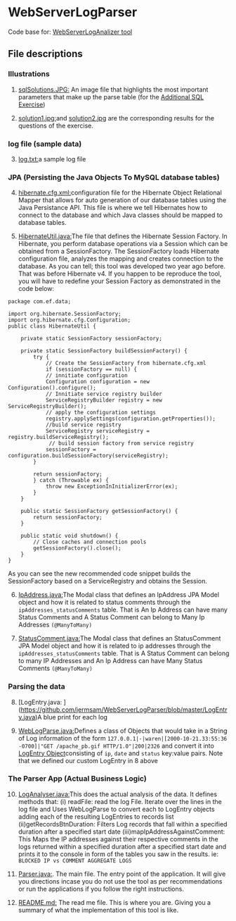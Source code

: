 # WebServerLogParser
Code base for:
[WebServerLogAnalizer tool](https://github.com/jermsam/WebServerLogAnalizer)

## File descriptions
### Illustrations
1. [sqlSolutions.JPG:](https://github.com/jermsam/WebServerLogParser/blob/master/sqlSolutions.JPG) An image file that highlights the most important parameters that make up the parse table (for the [Additional SQL Exercise](https://github.com/jermsam/WebServerLogAnalizer#additional-sql-exercise))

2. [solution1.jpg:](https://github.com/jermsam/WebServerLogParser/blob/master/solution1.JPG)and [solution2.jpg](https://github.com/jermsam/WebServerLogParser/blob/master/solution2.JPG) are the corresponding results for the questions of the exercise.

### log file (sample data)
3. [log.txt:](https://github.com/jermsam/WebServerLogParser/blob/master/log.txt)a sample log file

### JPA (Persisting the Java Objects To MySQL database tables)
4. [hibernate.cfg.xml:](https://github.com/jermsam/WebServerLogParser/blob/master/hibernate.cfg.xml)configuration file for the Hibernate Object Relational Mapper that allows for auto generation of our database tables using the Java Persistance API.
This file is where we tell Hibernates how to connect to the database and which Java classes should be mapped to database tables.

5. [HibernateUtil.java:](https://github.com/jermsam/WebServerLogParser/blob/master/HibernateUtil.java)The file that defines the Hibernate Session Factory. In Hibernate, you perform database operations via a Session which can be obtained from a SessionFactory. The SessionFactory loads Hibernate configuration file, analyzes the mapping and creates connection to the database. 
As you can tell; this tool was developed two year ago before. That was before Hibernate v4. If you happen to be reproduce the tool, you will have to redefine your Session Factory as demonstrated in the code below:

```
package com.ef.data;

import org.hibernate.SessionFactory;
import org.hibernate.cfg.Configuration;
public class HibernateUtil {

	private static SessionFactory sessionFactory; 
  
	private static SessionFactory buildSessionFactory() {
		try {
			// Create the SessionFactory from hibernate.cfg.xml
			if (sessionFactory == null) {
            // innitiate configuration
            Configuration configuration = new Configuration().configure();
            // Innitiate service registry builder
            ServiceRegistryBuilder registry = new ServiceRegistryBuilder();
            // apply the configuration settings
            registry.applySettings(configuration.getProperties());
            //build service registry
            ServiceRegistry serviceRegistry = registry.buildServiceRegistry();
             // build session factory from service registry
            sessionFactory = configuration.buildSessionFactory(serviceRegistry);           
        }
         
        return sessionFactory;
		} catch (Throwable ex) {
			throw new ExceptionInInitializerError(ex);
		}
	}

	public static SessionFactory getSessionFactory() {
		return sessionFactory;
	}

	public static void shutdown() {
		// Close caches and connection pools
		getSessionFactory().close();
	}
}
```

As you can see  the new recommended code snippet builds the SessionFactory based on a ServiceRegistry and obtains the Session.

6. [IpAddress.java:](https://github.com/jermsam/WebServerLogParser/blob/master/IpAddress.java)The Modal class that defines an IpAddress JPA Model object and how it is related to status comments through the `ipAddresses_statusComments` table. That is An Ip Address can have many Status Comments and A Status Comment can belong to Many Ip Addresses `(@ManyToMany)`

7. [StatusComment.java:](https://github.com/jermsam/WebServerLogParser/blob/master/StatusComment.java)The Modal class that defines an StatusComment JPA Model object and how it is related to ip addresses through the `ipAddresses_statusComments` table. That is A Status Comment can belong to many IP Addresses and An Ip Address can have Many Status Comments `(@ManyToMany)`

### Parsing the data

8. [LogEntry.java: ] (https://github.com/jermsam/WebServerLogParser/blob/master/LogEntry.java)A blue print for each log

9. [WebLogParse.java:](https://github.com/jermsam/WebServerLogParser/blob/master/WebLogParse.java)Defines a class of Objects that would take in a String of Log information of the form `127.0.0.1|-|waren|[2000-10-21.33:55:36 -0700]|"GET /apache_pb.gif HTTP/1.0"|200|2326` and convert it into [LogEntry Object](https://docs.oracle.com/cd/E29587_01/PlatformServices.60x/ps_log_gen/src/clsrg_about_the_LogEntry_class.html)consisting of `ip`, `date` and `status` key:value pairs. Note that we defined our custom LogEntry in 8 above

### The Parser App (Actual Business Logic)

10. [LogAnalyser.java:](https://github.com/jermsam/WebServerLogParser/blob/master/LogAnalyser.java)This does the actual analysis of the data. It defines methods that: 
(i) readFile: read the log File. Iterate over the lines in the log file and Uses WebLogParse to convert each to LogEntry objects adding each of the resulting LogEntries to records list
(ii)getRecordsBtnDuration: Filters Log records that fall within a specified duration after a specified start date
(iii)mapIpAddressAgainstComment: This Maps the IP addresses against their respective comments in the logs returned within a specified duration after a specified start date and prints it to the console in form of the tables you saw in the results. ie: `BLOCKED IP vs COMMENT AGGREGATE LOGS`

11. [Parser.java:](https://github.com/jermsam/WebServerLogParser/blob/master/Parser.java). The main file. The entry point of the application. It will give you directions incase you do not use the tool as per recommendations or run the applications if you follow the right instructions.

12. [README.md:](https://github.com/jermsam/WebServerLogParser/blob/master/README.md) The read me file. This is where you are. Giving you a summary of what the implementation of this tool is like.
